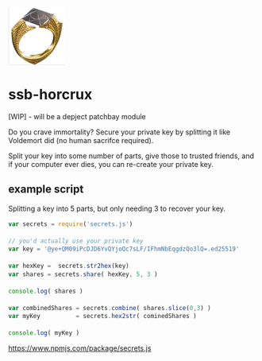 ![](horcrux.png)

# ssb-horcrux

[WIP] - will be a depject patchbay module

Do you crave immortality? Secure your private key by splitting it like Voldemort did (no human sacrifce required).

Split your key into some number of parts, give those to trusted friends, and if your computer ever dies, you can re-create your private key.


## example script

Splitting a key into 5 parts, but only needing 3 to recover your key.

```js
var secrets = require('secrets.js')

// you'd actually use your private key
var key = '@ye+QM09iPcDJD6YvQYjoQc7sLF/IFhmNbEqgdzQo3lQ=.ed25519' 

var hexKey =  secrets.str2hex(key)
var shares = secrets.share( hexKey, 5, 3 )

console.log( shares )

var combinedShares = secrets.combine( shares.slice(0,3) )
var myKey          = secrets.hex2str( cominedShares )

console.log( myKey )
```

https://www.npmjs.com/package/secrets.js

